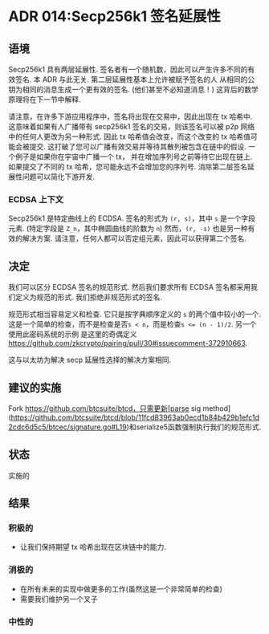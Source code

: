 # ADR 014:Secp256k1 签名延展性

## 语境

Secp256k1 具有两层延展性.
签名者有一个随机数，因此可以产生许多不同的有效签名.
本 ADR 与此无关.
第二层延展性基本上允许被赋予签名的人
从相同的公钥为相同的消息生成一个更有效的签名.
(他们甚至不必知道消息！)
这背后的数学原理将在下一节中解释.

请注意，在许多下游应用程序中，签名将出现在交易中，因此出现在 tx 哈希中.
这意味着如果有人广播带有 secp256k1 签名的交易，则该签名可以被 p2p 网络中的任何人更改为另一种形式.
因此 tx 哈希值会改变，而这个改变的 tx 哈希值可能会被提交.
这打破了您可以广播有效交易并等待其散列被包含在链中的假设.
一个例子是如果你在宇宙中广播一个 tx，
并在增加序列号之前等待它出现在链上.
如果提交了不同的 tx 哈希，您可能永远不会增加您的序列号.
消除第二层签名延展性问题可以简化下游开发.

### ECDSA 上下文

Secp256k1 是特定曲线上的 ECDSA.
签名的形式为 `(r, s)`，其中 `s` 是一个字段元素.
(特定字段是 `Z_n`，其中椭圆曲线的阶数为 `n`)
然而，`(r, -s)` 也是另一种有效的解决方案.
请注意，任何人都可以否定组元素，因此可以获得第二个签名.

## 决定

我们可以区分 ECDSA 签名的规范形式.
然后我们要求所有 ECDSA 签名都采用我们定义为规范的形式.
我们拒绝非规范形式的签名.

规范形式相当容易定义和检查.
它只是按字典顺序定义的 `s` 的两个值中较小的一个.
这是一个简单的检查，而不是检查是否`s < n`，而是检查`s <= (n - 1)/2`.
另一个使用此密码系统的示例
是这里的奇偶定义 https://github.com/zkcrypto/pairing/pull/30#issuecomment-372910663.

这与以太坊为解决 secp 延展性选择的解决方案相同.

## 建议的实施

Fork https://github.com/btcsuite/btcd，只需更新[parse sig method](https://github.com/btcsuite/btcd/blob/11fcd83963ab0ecd1b84b429b1efc1d2cdc6d5c5/btcec/signature.go#L19)和serialize5函数强制执行我们的规范形式.

## 状态

实施的

## 结果

### 积极的

- 让我们保持期望 tx 哈希出现在区块链中的能力.

### 消极的

- 在所有未来的实现中做更多的工作(虽然这是一个非常简单的检查)
- 需要我们维护另一个叉子

### 中性的
